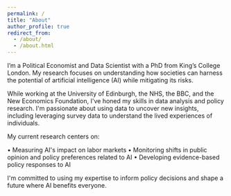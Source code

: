 ```yaml
---
permalink: /
title: "About"
author_profile: true
redirect_from: 
  - /about/
  - /about.html
---
```


I’m a Political Economist and Data Scientist with a PhD from King’s College London. My research focuses on understanding how societies can harness the potential of artificial intelligence (AI) while mitigating its risks.

While working at the University of Edinburgh, the NHS, the BBC, and the New Economics Foundation, I've honed my skills in data analysis and policy research. I'm passionate about using data to uncover new insights, including leveraging survey data to understand the lived experiences of individuals.

My current research centers on:

•  Measuring AI's impact on labor markets
•  Monitoring shifts in public opinion and policy preferences related to AI
•  Developing evidence-based policy responses to AI

I'm committed to using my expertise to inform policy decisions and shape a future where AI benefits everyone.
